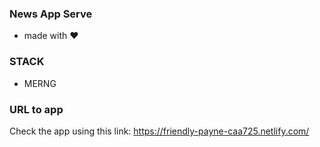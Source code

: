 ### News App Serve
-  made with ❤

### STACK
   - MERNG

### URL to app
Check the app using this link: https://friendly-payne-caa725.netlify.com/
